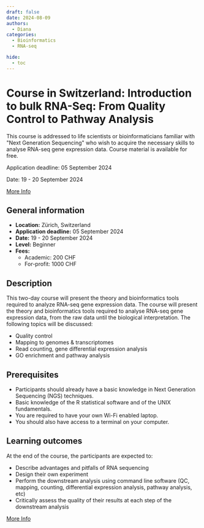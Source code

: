 ```yaml
---
draft: false
date: 2024-08-09
authors:
  - Diana
categories:
  - Bioinformatics
  - RNA-seq

hide:
  - toc
---
```


# Course in Switzerland:  Introduction to bulk RNA-Seq: From Quality Control to Pathway Analysis

This course is addressed to life scientists or bioinformaticians familiar with "Next Generation Sequencing" who wish to acquire the necessary skills to analyse RNA-seq gene expression data. Course material is available for free.

Application deadline: 05 September 2024

Date: 19 - 20 September 2024

[More Info](https://www.sib.swiss/training/course/20240919_IRNAS) 

<!-- more -->

## General information 

* __Location:__  Zürich, Switzerland
* __Application deadline:__ 05 September 2024
* __Date:__ 19 - 20 September 2024
* __Level:__ Beginner
* __Fees:__
  * Academic: 200 CHF
  * For-profit: 1000 CHF

## Description

This two-day course will present the theory and bioinformatics tools required to analyze RNA-seq gene expression data. The course will present the theory and bioinformatics tools required to analyse RNA-seq gene expression data, from the raw data until the biological interpretation. The following topics will be discussed:

* Quality control
* Mapping to genomes & transcriptomes
* Read counting, gene differential expression analysis
* GO enrichment and pathway analysis

## Prerequisites

* Participants should already have a basic knowledge in Next Generation Sequencing (NGS) techniques.
* Basic knowledge of the R statistical software and of the UNIX fundamentals.
* You are required to have your own Wi-Fi enabled laptop.
* You should also have access to a terminal on your computer.

## Learning outcomes

At the end of the course, the participants are expected to:

* Describe advantages and pitfalls of RNA sequencing
* Design their own experiment
* Perform the downstream analysis using command line software (QC, mapping, counting, differential expression analysis, pathway analysis, etc)
* Critically assess the quality of their results at each step of the downstream analysis



[More Info](https://www.sib.swiss/training/course/20240919_IRNAS) 

